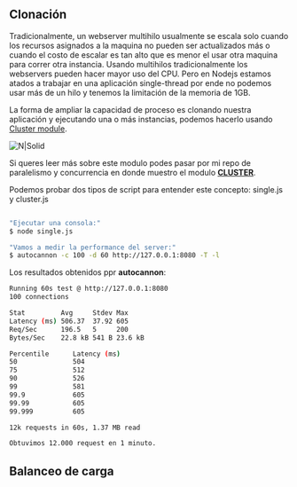 ## Clonación
Tradicionalmente, un webserver multihilo usualmente se escala solo cuando los recursos asignados a la maquina no pueden ser actualizados más o cuando el costo de escalar es tan alto que es menor
el usar otra maquina para correr otra instancia. Usando multihilos tradicionalmente los webservers pueden hacer mayor uso del CPU. Pero en Nodejs estamos atados a trabajar en una aplicación single-thread por ende
no podemos usar más de un hilo y tenemos la limitación de la memoria de 1GB.

La forma de ampliar la capacidad de proceso es clonando nuestra aplicación y ejecutando una o más instancias, podemos hacerlo usando  [Cluster module].

![N|Solid](http://damiancipolat.com/webFiles/cluster.png)

Si queres leer más sobre este modulo podes pasar por mi repo de paralelismo y concurrencia en donde muestro el modulo **[CLUSTER]**.

[CLUSTER]:https://github.com/damiancipolat/NodeJS-Concurrencia-Paralelismo/tree/master/cluster
[Cluster module]: file:///C:/Users/damian/Desktop/Misc/Node.js%20Design%20Patterns_1.pdf

Podemos probar dos tipos de script para entender este concepto: single.js y cluster.js
```sh

"Ejecutar una consola:"
$ node single.js

"Vamos a medir la performance del server:"
$ autocannon -c 100 -d 60 http://127.0.0.1:8080 -T -l

```
Los resultados obtenidos ppr **autocannon**:

```sh
Running 60s test @ http://127.0.0.1:8080
100 connections

Stat         Avg     Stdev Max
Latency (ms) 506.37  37.92 605
Req/Sec      196.5   5     200
Bytes/Sec    22.8 kB 541 B 23.6 kB

Percentile      Latency (ms)
50              504
75              512
90              526
99              581
99.9            605
99.99           605
99.999          605

12k requests in 60s, 1.37 MB read

Obtuvimos 12.000 request en 1 minuto.
```







## Balanceo de carga

